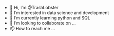 - 👋 Hi, I’m @TrashLobster
- 👀 I’m interested in data science and development
- 🌱 I’m currently learning python and SQL
- 💞️ I’m looking to collaborate on ...
- 📫 How to reach me ...

<!---
TrashLobster/TrashLobster is a ✨ special ✨ repository because its `README.md` (this file) appears on your GitHub profile.
You can click the Preview link to take a look at your changes.
--->
